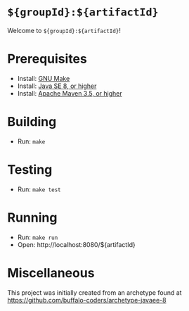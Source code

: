 # `${groupId}:${artifactId}`

Welcome to `${groupId}:${artifactId}`!

# Prerequisites

  * Install: [GNU Make](https://www.gnu.org/software/make/)
  * Install: [Java SE 8, or higher](http://www.oracle.com/technetwork/java/javase/)
  * Install: [Apache Maven 3.5, or higher](https://maven.apache.org/)

# Building

  * Run: `make`

# Testing

  * Run: `make test`

# Running

  * Run: `make run`
  * Open: http://localhost:8080/${artifactId}

# Miscellaneous

This project was initially created from an archetype found at
https://github.com/buffalo-coders/archetype-javaee-8
